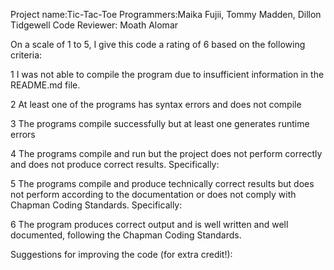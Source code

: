 Project name:Tic-Tac-Toe 
Programmers:Maika Fujii, Tommy Madden, Dillon Tidgewell
Code Reviewer: Moath Alomar

On a scale of 1 to 5, I give this code a rating of 6  based on the following criteria:

1  I was not able to compile the program due to insufficient information in the README.md file.

2  At least one of the programs has syntax errors and does not compile

3  The programs compile successfully but at least one generates runtime errors

4  The programs compile and run but the project does not perform correctly and does not produce correct results.
Specifically:

5  The programs compile and produce technically correct results but does not perform according to the documentation or does not comply with Chapman Coding Standards.
Specifically:

6  The program produces correct output and is well written and well documented, following the Chapman Coding Standards.

Suggestions for improving the code (for extra credit!):

